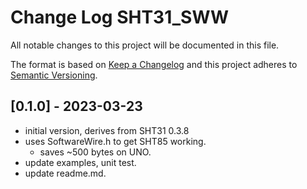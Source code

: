 # Change Log SHT31_SWW

All notable changes to this project will be documented in this file.

The format is based on [Keep a Changelog](http://keepachangelog.com/)
and this project adheres to [Semantic Versioning](http://semver.org/).


## [0.1.0] - 2023-03-23
- initial version, derives from SHT31 0.3.8
- uses SoftwareWire.h to get SHT85 working.
  - saves ~500 bytes on UNO.
- update examples, unit test.
- update readme.md.
